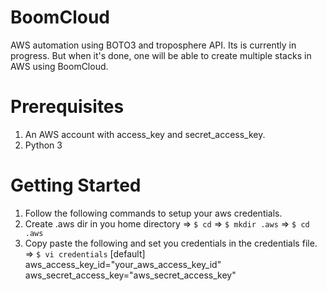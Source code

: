 # BoomCloud

AWS automation using BOTO3 and troposphere API. Its is currently in progress. But when it's done, one will be able to create multiple stacks in AWS using BoomCloud.

# Prerequisites
1. An AWS account with access_key and secret_access_key.
2. Python 3

# Getting Started
1. Follow the following commands to setup your aws credentials.
  1. Create .aws dir in you home directory
    => `$ cd`
    => `$ mkdir .aws`
    => `$ cd .aws`
  2. Copy paste the following and set you credentials in the credentials file.
      => `$ vi credentials`
        [default]
        aws_access_key_id="your_aws_access_key_id"
        aws_secret_access_key="aws_secret_access_key"
    
